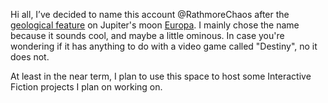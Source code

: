 Hi all, I’ve decided to name this account @RathmoreChaos after the
<a href="https://en.wikipedia.org/wiki/List_of_geological_features_on_Europa">geological feature</a>
on Jupiter's moon <a href="https://en.wikipedia.org/wiki/Europa_(moon)">Europa</a>.  I mainly chose the
name because it sounds cool, and maybe a little ominous.  In case you're wondering if it has anything
to do with a video game called "Destiny", no it does not.

At least in the near term, I plan to use this space to host some Interactive Fiction projects I plan on working on.

<!---
RathmoreChaos/RathmoreChaos is a ✨ special ✨ repository because its `README.md` (this file) appears on your GitHub profile.
You can click the Preview link to take a look at your changes.
--->
